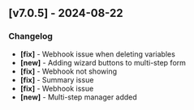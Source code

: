 ## [v7.0.5] - 2024-08-22

### Changelog
- **[fix]** - Webhook issue when deleting variables
- **[new]** - Adding wizard buttons to multi-step form
- **[fix]** - Webhook not showing
- **[fix]** - Summary issue
- **[fix]** - Webhook issue
- **[new]** - Multi-step manager added
